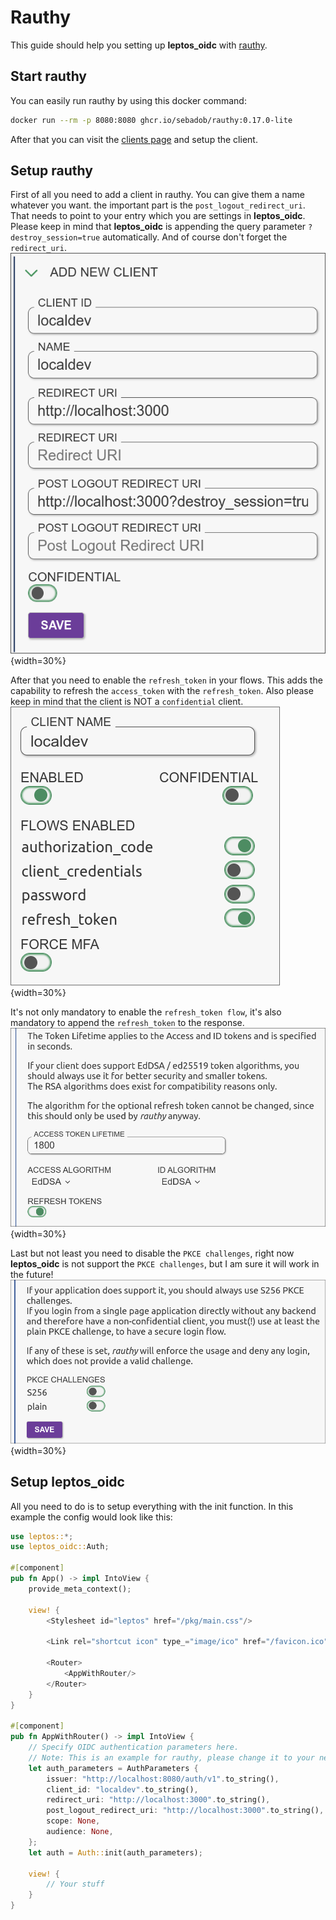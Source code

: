 # Rauthy

This guide should help you setting up **leptos_oidc** with [rauthy](https://github.com/sebadob/rauthy).

## Start rauthy

You can easily run rauthy by using this docker command:

```bash
docker run --rm -p 8080:8080 ghcr.io/sebadob/rauthy:0.17.0-lite
```

After that you can visit the [clients page](http://localhost:8080/auth/v1/admin/clients)
and setup the client.

## Setup rauthy

First of all you need to add a client in rauthy. You can give them a name
whatever you want. the important part is the `post_logout_redirect_uri`.
That needs to point to your entry which you are settings in **leptos_oidc**.
Please keep in mind that **leptos_oidc** is appending the query parameter `?
destroy_session=true` automatically. And of course don't forget the `redirect_uri`. \
![add client in rauthy](rauthy_add_client.png){width=30%}

After that you need to enable the `refresh_token` in your flows. This adds the
capability to refresh the `access_token` with the `refresh_token`. Also please
keep in mind that the client is NOT a `confidential` client. \
![enable refreh token flow in rauthy](rauthy_enable_refresh_token.png){width=30%}

It's not only mandatory to enable the `refresh_token flow`, it's also mandatory
to append the `refresh_token` to the response. \
![enable refresh token response in rauthy](rauthy_enable_refresh_token_response.png){width=30%}

Last but not least you need to disable the `PKCE challenges`, right now
**leptos_oidc** is not support the `PKCE challenges`, but I am sure it will work
in the future! \
![disable pkce challenge in rauthy](rauthy_disable_pkce_challenges.png){width=30%}

## Setup leptos_oidc

All you need to do is to setup everything with the init function. In this
example the config would look like this:

```rust
use leptos::*;
use leptos_oidc::Auth;

#[component]
pub fn App() -> impl IntoView {
    provide_meta_context();

    view! {
        <Stylesheet id="leptos" href="/pkg/main.css"/>

        <Link rel="shortcut icon" type_="image/ico" href="/favicon.ico"/>

        <Router>
            <AppWithRouter/>
        </Router>
    }
}

#[component]
pub fn AppWithRouter() -> impl IntoView {
    // Specify OIDC authentication parameters here.
    // Note: This is an example for rauthy, please change it to your needs
    let auth_parameters = AuthParameters {
        issuer: "http://localhost:8080/auth/v1".to_string(),
        client_id: "localdev".to_string(),
        redirect_uri: "http://localhost:3000".to_string(),
        post_logout_redirect_uri: "http://localhost:3000".to_string(),
        scope: None,
        audience: None,
    };
    let auth = Auth::init(auth_parameters);

    view! {
        // Your stuff
    }
}
```
